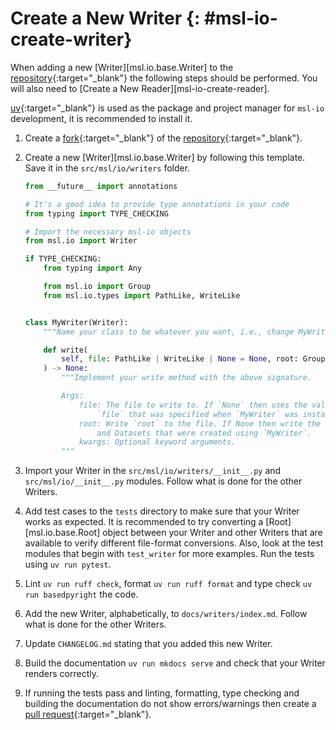 # Create a New Writer {: #msl-io-create-writer}

When adding a new [Writer][msl.io.base.Writer] to the [repository]{:target="_blank"} the following steps should be performed. You will also need to [Create a New Reader][msl-io-create-reader].

[uv]{:target="_blank"} is used as the package and project manager for `msl-io` development, it is recommended to install it.

1. Create a [fork]{:target="_blank"} of the [repository]{:target="_blank"}.

2. Create a new [Writer][msl.io.base.Writer] by following this template. Save it in the `src/msl/io/writers` folder.

    ```python
    from __future__ import annotations

    # It's a good idea to provide type annotations in your code
    from typing import TYPE_CHECKING

    # Import the necessary msl-io objects
    from msl.io import Writer

    if TYPE_CHECKING:
        from typing import Any

        from msl.io import Group
        from msl.io.types import PathLike, WriteLike


    class MyWriter(Writer):
        """Name your class to be whatever you want, i.e., change MyWriter."""

        def write(
            self, file: PathLike | WriteLike | None = None, root: Group | None = None, **kwargs: Any
        ) -> None:
            """Implement your write method with the above signature.

            Args:
                file: The file to write to. If `None` then uses the value of
                    `file` that was specified when `MyWriter` was instantiated.
                root: Write `root` to the file. If None then write the Groups
                    and Datasets that were created using `MyWriter`.
                kwargs: Optional keyword arguments.
            """
    ```

3. Import your Writer in the `src/msl/io/writers/__init__.py` and `src/msl/io/__init__.py` modules. Follow what is done for the other Writers.

4. Add test cases to the `tests` directory to make sure that your Writer works as expected. It is recommended to try converting a [Root][msl.io.base.Root] object between your Writer and other Writers that are available to verify different file-format conversions. Also, look at the test modules that begin with `test_writer` for more examples. Run the tests using `uv run pytest`.

5. Lint `uv run ruff check`, format `uv run ruff format` and type check `uv run basedpyright` the code.

6. Add the new Writer, alphabetically, to `docs/writers/index.md`. Follow what is done for the other Writers.

7. Update `CHANGELOG.md` stating that you added this new Writer.

8. Build the documentation `uv run mkdocs serve` and check that your Writer renders correctly.

9. If running the tests pass and linting, formatting, type checking and building the documentation do not show errors/warnings then create a [pull request]{:target="_blank"}.

[fork]: https://docs.github.com/en/pull-requests/collaborating-with-pull-requests/working-with-forks/fork-a-repo
[pull request]: https://docs.github.com/en/pull-requests/collaborating-with-pull-requests/proposing-changes-to-your-work-with-pull-requests/creating-a-pull-request-from-a-fork
[repository]: https://github.com/MSLNZ/msl-io
[uv]: https://docs.astral.sh/uv/
